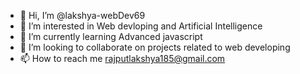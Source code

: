 - 👋 Hi, I’m @lakshya-webDev69
- 👀 I’m interested in Web devloping and Artificial Intelligence
- 🌱 I’m currently learning Advanced javascript
- 💞️ I’m looking to collaborate on projects related to web developing
- 📫 How to reach me rajputlakshya185@gmail.com

<!---
lakshya-webDev69/lakshya-webDev69 is a ✨ special ✨ repository because its `README.md` (this file) appears on your GitHub profile.
You can click the Preview link to take a look at your changes.
--->
